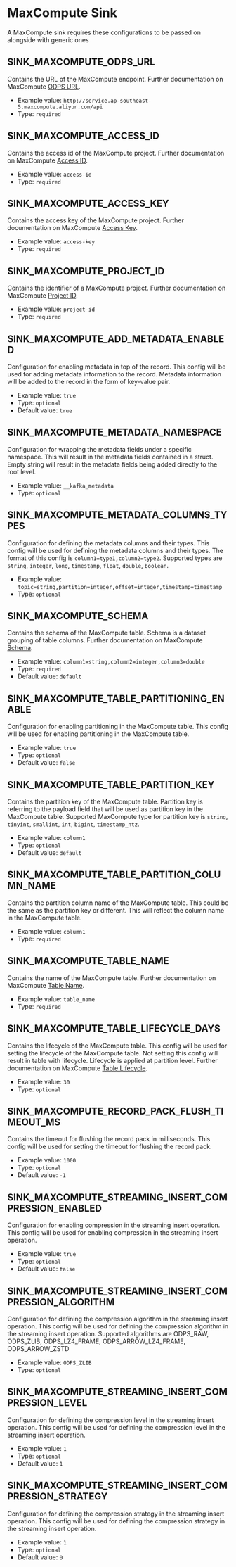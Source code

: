 # MaxCompute Sink

A MaxCompute sink requires these configurations to be passed on alongside with generic ones

## SINK_MAXCOMPUTE_ODPS_URL

Contains the URL of the MaxCompute endpoint. Further documentation on MaxCompute [ODPS URL](https://www.alibabacloud.com/help/en/maxcompute/user-guide/endpoints).
* Example value: `http://service.ap-southeast-5.maxcompute.aliyun.com/api`
* Type: `required`


## SINK_MAXCOMPUTE_ACCESS_ID

Contains the access id of the MaxCompute project. Further documentation on MaxCompute [Access ID](https://www.alibabacloud.com/help/en/tablestore/support/obtain-an-accesskey-pair).
* Example value: `access-id`
* Type: `required`

## SINK_MAXCOMPUTE_ACCESS_KEY

Contains the access key of the MaxCompute project. Further documentation on MaxCompute [Access Key](https://www.alibabacloud.com/help/en/tablestore/support/obtain-an-accesskey-pair).
* Example value: `access-key`
* Type: `required`

## SINK_MAXCOMPUTE_PROJECT_ID

Contains the identifier of a MaxCompute project. Further documentation on MaxCompute [Project ID](https://www.alibabacloud.com/help/en/maxcompute/product-overview/project).
* Example value: `project-id`
* Type: `required`

## SINK_MAXCOMPUTE_ADD_METADATA_ENABLED

Configuration for enabling metadata in top of the record. This config will be used for adding metadata information to the record. Metadata information will be added to the record in the form of key-value pair.
* Example value: `true`
* Type: `optional`
* Default value: `true`

## SINK_MAXCOMPUTE_METADATA_NAMESPACE

Configuration for wrapping the metadata fields under a specific namespace. This will result in the metadata fields contained in a struct. 
Empty string will result in the metadata fields being added directly to the root level.
* Example value: `__kafka_metadata`
* Type: `optional`

## SINK_MAXCOMPUTE_METADATA_COLUMNS_TYPES

Configuration for defining the metadata columns and their types. This config will be used for defining the metadata columns and their types. The format of this config is `column1=type1,column2=type2`.
Supported types are `string`, `integer`, `long`, `timestamp`, `float`, `double`, `boolean`.

* Example value: `topic=string,partition=integer,offset=integer,timestamp=timestamp`
* Type: `optional`

## SINK_MAXCOMPUTE_SCHEMA

Contains the schema of the MaxCompute table. Schema is a dataset grouping of table columns. Further documentation on MaxCompute [Schema](https://www.alibabacloud.com/help/en/maxcompute/user-guide/schemas).
* Example value: `column1=string,column2=integer,column3=double`
* Type: `required`
* Default value: `default`

## SINK_MAXCOMPUTE_TABLE_PARTITIONING_ENABLE

Configuration for enabling partitioning in the MaxCompute table. This config will be used for enabling partitioning in the MaxCompute table.
* Example value: `true`
* Type: `optional`
* Default value: `false`

## SINK_MAXCOMPUTE_TABLE_PARTITION_KEY

Contains the partition key of the MaxCompute table. Partition key is referring to the payload field that will be used as partition key in the MaxCompute table.
Supported MaxCompute type for partition key is `string`, `tinyint`, `smallint`, `int`, `bigint`, `timestamp_ntz`.
* Example value: `column1`
* Type: `optional`
* Default value: `default`

## SINK_MAXCOMPUTE_TABLE_PARTITION_COLUMN_NAME

Contains the partition column name of the MaxCompute table. This could be the same as the partition key or different. This will reflect the column name in the MaxCompute table.
* Example value: `column1`
* Type: `required`

## SINK_MAXCOMPUTE_TABLE_NAME

Contains the name of the MaxCompute table. Further documentation on MaxCompute [Table Name](https://www.alibabacloud.com/help/en/maxcompute/user-guide/tables).
* Example value: `table_name`
* Type: `required`

## SINK_MAXCOMPUTE_TABLE_LIFECYCLE_DAYS

Contains the lifecycle of the MaxCompute table. This config will be used for setting the lifecycle of the MaxCompute table.
Not setting this config will result in table with lifecycle. Lifecycle is applied at partition level. Further documentation on MaxCompute [Table Lifecycle](https://www.alibabacloud.com/help/en/maxcompute/product-overview/lifecycle).
* Example value: `30`
* Type: `optional`

## SINK_MAXCOMPUTE_RECORD_PACK_FLUSH_TIMEOUT_MS

Contains the timeout for flushing the record pack in milliseconds. This config will be used for setting the timeout for flushing the record pack.
* Example value: `1000`
* Type: `optional`
* Default value: `-1`

## SINK_MAXCOMPUTE_STREAMING_INSERT_COMPRESSION_ENABLED

Configuration for enabling compression in the streaming insert operation. This config will be used for enabling compression in the streaming insert operation.
* Example value: `true`
* Type: `optional`
* Default value: `false`

## SINK_MAXCOMPUTE_STREAMING_INSERT_COMPRESSION_ALGORITHM
Configuration for defining the compression algorithm in the streaming insert operation. This config will be used for defining the compression algorithm in the streaming insert operation.
Supported algorithms are ODPS_RAW, ODPS_ZLIB, ODPS_LZ4_FRAME, ODPS_ARROW_LZ4_FRAME, ODPS_ARROW_ZSTD
* Example value: `ODPS_ZLIB`
* Type: `optional`

## SINK_MAXCOMPUTE_STREAMING_INSERT_COMPRESSION_LEVEL
Configuration for defining the compression level in the streaming insert operation. This config will be used for defining the compression level in the streaming insert operation.
* Example value: `1`
* Type: `optional`
* Default value: `1`

## SINK_MAXCOMPUTE_STREAMING_INSERT_COMPRESSION_STRATEGY
Configuration for defining the compression strategy in the streaming insert operation. This config will be used for defining the compression strategy in the streaming insert operation.
* Example value: `1`
* Type: `optional`
* Default value: `0`
